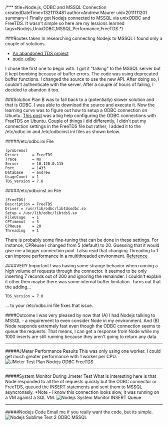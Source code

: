 /***
title=Node.js, ODBC and MSSQL Connection
createdDateTime=1321113481
author=Andrew Maurer
uid=2011111201
summary=I Finally got Nodejs connected to MSSQL via unixODBC and FreeTDS. It wasn't simple so here are my lessions learned
tags=Nodejs,UnixODBC,MSSQL,Performance,FreeTDS
*/

###Routes taken
In researching connecting Nodejs to MSSQL I found only a couple of solutions.

* [An abandoned TDS project](https://github.com/orenmazor/node-tds)
* [node-odbc](https://github.com/wankdanker/node-odbc)

I chose the first one to begin with. I got it "talking" to the MSSQL server but it kept bombing because of buffer errors. The code was using deprecated buffer functions. I changed the source to use the new API. After doing so, I couldn't authenticate with the server. After a couple of hours of failing, I decided to abandon it too.

###Solution
Plan B was to fall back to a (potentially) slower solution and that is ODBC. I was able to download the source and execute it. Now the learning curve was to figure out how to setup a ODBC connection on Ubuntu. [This post](http://lambie.org/2008/02/28/connecting-to-an-mssql-database-from-ruby-on-ubuntu/ "Ubuntu ODBC connect to MSSQL") was a big help configuring the ODBC connections with FreeTDS on Ubuntu. Couple of things I did differently, I didn't put my connection settings in the FreeTDS file but rather, I added it to the /etc/odbc.ini and /etc/odbcinst.ini files as shown below.

#####/etc/odbc.ini File

	[probrems]
	Driver		= FreeTDS
	Trace		= No
	Server		= 10.120.0.115
	Port		= 1433
	Database	= andrew
	UsageCount	= 1
	TDS_Version = 7.0


#####/etc/odbcinst.ini File

	[FreeTDS]
	Description = FreeTDS
	Driver = /usr/lib/odbc/libtdsodbc.so
	Setup = /usr/lib/odbc/libtdsS.so
	FileUsage 	= 1
	CPTimeout 	= 5
	CPReuse 	= 20
	Threading 	= 1

There is probably some fine-tuning that can be done in these settings. For instance, CPReuse I changed from 5 (default) to 20. Guessing that it would give me a bigger connection pool. I also read that changing Threading to 1 can improve performance in a multithreaded environment. [Reference](http://stackoverflow.com/questions/4207458/using-unixodbc-in-a-multithreaded-concurrent-setting)

####VERY Important
I was having some strange behavior when running a high volume of requests through the connector. It seemed to be only inserting 7 records out of 200 and ignoring the remainder. I couldn't explain it other then maybe there was some internal buffer limitation. Turns out that the adding...
	
	TDS_Version = 7.0

... to your /etc/odbc.ini file fixes that issue.


####Outcome
I was very pleased by now that (A) I had Nodejs talking to MSSQL - a requirement to even consider Node in my environment. And (B) Node responds extremely fast even though the ODBC connection seems to queue the requests. That means, I can get a response from Node while my 1000 inserts are still running because they aren't going to return any data.

-----------------------------

#####JMeter Performance Results
This was only using one worker. I could get much greater performance with 1 worker per CPU.
![JMeter Test Plan Nodejs ODBC FreeTDS](/a/nodejs-unixodbc-freetds-mssql/i/nodejs-odbc-tds-performance.jpg)

-----------------------------

#####System Monitor During Jmeter Test
What is interesting here is that Node responded to all the of requests quickly but the ODBC connector or FreeTDS, queued the INSERT statements and sent them to MSSQL asyncronasly. *Note - I know this connection looks slow, it was running on a VM against a SQL VM.
![Nodejs System Monitor INSERT Queue](/a/nodejs-unixodbc-freetds-mssql/i/system-monitor-performance-network-traffic.jpg)

-----------------------------

#####Nodejs Code
Email me if you really want the code, but its simple.
![Nodejs Sublime Text 2 ODBC MSSQL](/a/nodejs-unixodbc-freetds-mssql/i/nodejs-code-odbc.jpg)
